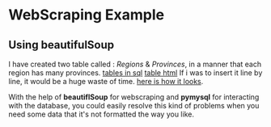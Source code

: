 # WebScraping Example 
## Using beautifulSoup


I have created two table called : *Regions* & *Provinces*, in a manner that each region has many provinces. 
[tables in sql](https://github.com/ayoubensalem/WebScraping/blob/master/demo/concept.png)
[table html](https://github.com/ayoubensalem/WebScraping/blob/master/demo/table.png)
If i was to insert it line by line, it would be a huge waste of time. 
[here is how it looks](https://fr.wikipedia.org/wiki/R%C3%A9gions_du_Maroc).

With the help of **beautiflSoup** for webscraping and **pymysql** for interacting with the database, you could easily resolve this kind of problems when you need some data that it's not formatted the way you like.
